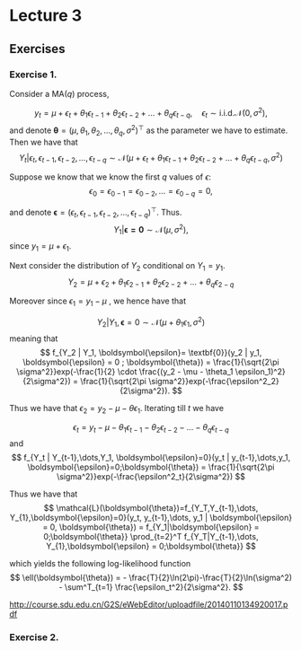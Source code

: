 # Lecture 3 

## Exercises

### Exercise 1.
Consider a MA$(q)$ process, 

$$
y_t = \mu + \epsilon_t + \theta_1\epsilon_{t-1} + \theta_2\epsilon_{t-2} + \dots + \theta_q\epsilon_{t-q}, \quad \epsilon_t \sim \text{i.i.d.} \mathcal{N}(0,\sigma^2),
$$
and denote $\boldsymbol{\theta} = (\mu , \theta_1, \theta_2, \dots, \theta_q, \sigma^2)^\top$ as the parameter we have to estimate. Then we have that 
$$
Y_t | \epsilon_t,\epsilon_{t-1},\epsilon_{t-2},\dots,\epsilon_{t-q} \sim \mathcal{N}(\mu + \epsilon_t + \theta_1\epsilon_{t-1} + \theta_2\epsilon_{t-2} + \dots + \theta_q\epsilon_{t-q} ,\sigma^2)
$$

Suppose we know that we know the first $q$ values of $\epsilon$:
$$\epsilon_0 = \epsilon_{0-1} = \epsilon_{0-2},\dots = \epsilon_{0-q} = 0,$$

and denote $\boldsymbol{\epsilon} = (\epsilon_t,\epsilon_{t-1},\epsilon_{t-2},\dots,\epsilon_{t-q})^{\top}$.
Thus.
$$
Y_1 | \boldsymbol{\epsilon = \textbf{0}} \sim \mathcal{N}(\mu, \sigma^2),
$$
since $y_1 = \mu + \epsilon_1$.

Next consider the distribution of $Y_2$ conditional on $Y_1 = y_1$. 
$$
Y_2 = \mu +  \epsilon_2 + \theta_1\epsilon_{2-1} + \theta_2\epsilon_{2-2} + \dots + \theta_q\epsilon_{2-q}
$$

Moreover since $\epsilon_1 = y_1 - \mu$ , we hence have that

$$Y_2 | Y_1, \boldsymbol{\epsilon} = 0 \sim \mathcal{N}(\mu + \theta_1 \epsilon_1, \sigma^2)$$
meaning that
$$
f_{Y_2 | Y_1, \boldsymbol{\epsilon}= \textbf{0}}(y_2 | y_1, \boldsymbol{\epsilon} = 0 ; \boldsymbol{\theta}) = \frac{1}{\sqrt{2\pi \sigma^2}}exp(-\frac{1}{2} \cdot \frac{(y_2 - \mu - \theta_1 \epsilon_1)^2}{2\sigma^2}) = \frac{1}{\sqrt{2\pi \sigma^2}}exp(-\frac{\epsilon^2_2}{2\sigma^2}).
$$

Thus we have that $\epsilon_2 = y_2 - \mu - \theta\epsilon_1$. Iterating till $t$ we have

$$
\epsilon_t = y_t - \mu - \theta_1\epsilon_{t-1} - \theta_2\epsilon_{t-2} - \dots - \theta_q\epsilon_{t-q}
$$
and
$$
f_{Y_t | Y_{t-1},\dots,Y_1, \boldsymbol{\epsilon}=0}(y_t | y_{t-1},\dots,y_1, \boldsymbol{\epsilon}=0;\boldsymbol{\theta}) = \frac{1}{\sqrt{2\pi \sigma^2}}exp(-\frac{\epsilon^2_t}{2\sigma^2})
$$


Thus we have that 
$$
\mathcal{L}(\boldsymbol{\theta})=f_{Y_T,Y_{t-1},\dots, Y_{1},\boldsymbol{\epsilon}=0}(y_t, y_{t-1},\dots, y_1 | \boldsymbol{\epsilon} = 0, \boldsymbol{\theta}) = f_{Y_1|\boldsymbol{\epsilon} = 0;\boldsymbol{\theta}} \prod_{t=2}^T f_{Y_T|Y_{t-1},\dots, Y_{1},\boldsymbol{\epsilon} = 0;\boldsymbol{\theta}}
$$

which yields the following log-likelihood function
$$
\ell(\boldsymbol{\theta}) = - \frac{T}{2}\ln(2\pi)-\frac{T}{2}\ln(\sigma^2) - \sum^T_{t=1} \frac{\epsilon_t^2}{2\sigma^2}.
$$






http://course.sdu.edu.cn/G2S/eWebEditor/uploadfile/20140110134920017.pdf


### Exercise 2.

